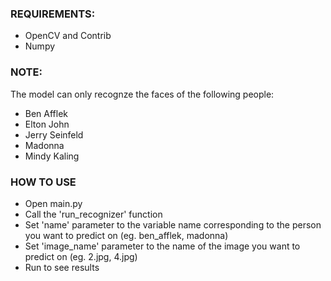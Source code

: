 ### REQUIREMENTS:
- OpenCV and Contrib
- Numpy


### NOTE:
The model can only recognze the faces of the following people:
- Ben Afflek
- Elton John
- Jerry Seinfeld
- Madonna
- Mindy Kaling


### HOW TO USE
- Open main.py
- Call the 'run_recognizer' function
- Set 'name' parameter to the variable name corresponding to the person you want to predict on (eg. ben_afflek, madonna)
- Set 'image_name' parameter to the name of the image you want to predict on (eg. 2.jpg, 4.jpg)
- Run to see results

